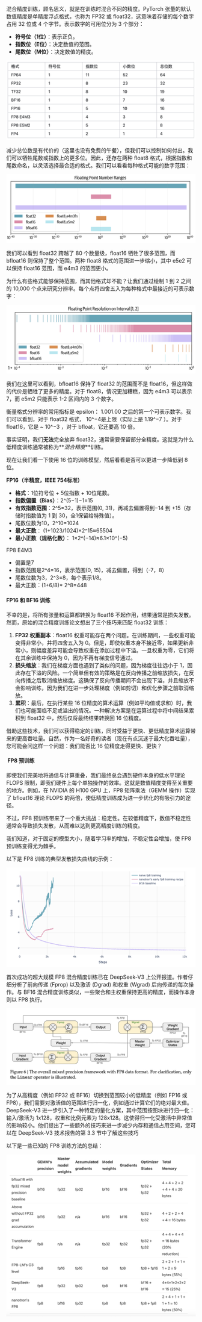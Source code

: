 
混合精度训练，顾名思义，就是在训练时混合不同的精度。PyTorch 张量的默认数值精度是单精度浮点格式，也称为 FP32 或 float32，这意味着存储的每个数字占用 32 位或 4 个字节。表示数字的可用位分为 3 个部分：
- **符号位（1位）**：表示正负。
- **指数位（E位）**：决定数值的范围。
- **尾数位（M位）**：决定数值的精度。

![](img/Pasted%20image%2020250308160406.png)

减少总位数是有代价的（这里也没有免费的午餐），但我们可以控制如何付出。我们可以牺牲尾数或指数上的更多位。因此，还存在两种 float8 格式，根据指数和尾数命名，以灵活选择最合适的格式。我们可以看看每种格式可能的数字范围：

![](img/Pasted%20image%2020250309182827.png)

我们可以看到 float32 跨越了 80 个数量级，float16 牺牲了很多范围，而 bfloat16 则保持了整个范围。两种 float8 格式的范围进一步缩小，其中 e5e2 可以保持 float16 范围，而 e4m3 的范围更小。

为什么有些格式能够保持范围，而其他格式却不能？让我们通过绘制 1 到 2 之间的 10,000 个点来研究分辨率。每个点将四舍五入为每种格式中最接近的可表示数字：

![](img/Pasted%20image%2020250309182859.png)

我们在这里可以看到，bfloat16 保持了 float32 的范围而不是 float16，但这样做的代价是牺牲了更多的精度。对于 float8，情况更加糟糕，因为 e4m3 可以表示 7，而 e5m2 只能表示 1-2 区间内的 3 个数字。

衡量格式分辨率的常用指标是 epsilon： 1.001.00 之后的第一个可表示数字。我们可以看到，对于 float32 格式， 10^−4是上限（实际上是 1.19^−7 ）。对于 float16，它是 ~ 10^−3 ，对于 bfloat，它还要高 10 倍。

事实证明，我们**无法**完全放弃 float32，通常需要保留部分全精度。这就是为什么低精度训练通常被称为**_混合精度_**训练。

现在让我们看一下使用 16 位的训练模型，然后看看是否可以更进一步降低到 8 位。


**FP16（半精度，IEEE 754标准）**

- **格式**：1位符号位 + 5位指数 + 10位尾数。
- **指数偏置（Bias）**：2^(5−1)−1=15
- **有效指数范围**：2^5=32，表示范围(0, 31)，再减去偏置得到−14 到 +15（存储时指数值为 1 到 30，全1保留给特殊值）。
- 尾数位数为10，2^10=1024
- **最大正数**：
    (1+1023/1024)×2^15≈65504
- **最小正数（规格化数）**：
    1×2^(−14)≈6.1×10^(−5)

FP8 E4M3
- 偏置是7
- 指数范围是2^4=16，表示范围(0, 15)，减去偏置，得到（-7，8）
- 尾数位数为3，2^3=8，每个表示1/8。
- 最大正数：(1+6/8)* 2^8=448

#### FP16 和 BF16 训练

不幸的是，将所有张量和运算都转换为 float16 不起作用，结果通常是损失发散。然而，原始的混合精度训练论文想出了三个技巧来匹配 float32 训练：

1. **FP32 权重副本**：float16 权重可能存在两个问题。在训练期间，一些权重可能变得非常小，并将四舍五入为 0。但是，即使权重本身不接近零，如果更新非常小，则幅度差异可能会导致权重在添加过程中下溢。一旦权重为零，它们将在其余训练中保持为 0，因为不再有梯度信号通过。
2. **损失缩放**：我们在梯度方面也遇到了类似的问题，因为梯度往往远小于 1，因此存在下溢的风险。一个简单但有效的策略是在反向传播之前缩放损失，在反向传播之后取消缩放梯度。这确保了反向传播期间不会出现下溢，并且缩放不会影响训练，因为我们在进一步处理梯度（例如剪切）和优化步骤之前取消缩放。
3. **累积**：最后，在执行某些 16 位精度的算术运算（例如平均值或求和）时，我们也可能面临不足或溢出的情况。一种解决方案是在运算过程中将中间结果累积到 float32 中，然后仅将最终结果转换回 16 位精度。

借助这些技术，我们可以获得稳定的训练，同时受益于更快、更低精度算术运算带来的更高吞吐量。自然，作为一名好奇的读者（现在有点沉迷于最大化吞吐量），您可能会问这样一个问题：我们能否比 16 位精度走得更快、更快？

####  FP8 预训练

即使我们完美地将通信与计算重叠，我们最终总会遇到硬件本身的低水平理论 FLOPS 限制，即我们硬件上每个单独操作的效率。这就是数值精度变得至关重要的地方。例如，在 NVIDIA 的 H100 GPU 上，FP8 矩阵乘法（GEMM 操作）实现了 bfloat16 理论 FLOPS 的两倍，使低精度训练成为进一步优化的有吸引力的途径。

不过，FP8 预训练带来了一个重大挑战：稳定性。在较低精度下，数值不稳定性通常会导致损失发散，从而难以达到更高精度训练的精度。

我们知道，对于固定的模型大小，随着学习率的增加，不稳定性会增加，使 FP8 预训练变得尤为棘手。

以下是 FP8 训练的典型发散损失曲线的示例：

![](img/Pasted%20image%2020250309183230.png)

首次成功的超大规模 FP8 混合精度训练已在 DeepSeek-V3 上公开报道。作者仔细分析了前向传递 (Fprop) 以及激活 (Dgrad) 和权重 (Wgrad) 后向传递的每次操作。与 BF16 混合精度训练类似，一些聚合和主权重保持更高的精度，而操作本身则以 FP8 执行。

![](img/Pasted%20image%2020250309183247.png)

为了从高精度（例如 FP32 或 BF16）切换到范围较小的低精度（例如 FP16 或 FP8），我们需要对激活值的范围进行归一化，例如通过计算它们的绝对最大值。DeepSeek-V3 进一步引入了一种特定的量化方案，其中范围按图块进行归一化：输入/激活为 1x128，权重和比例元素为 128x128。这使得归一化受激活中异常值的影响较小。他们提出了一些额外的技巧来进一步减少内存和通信占用空间，您可以在 DeepSeek-V3 技术报告的第 3.3 节中了解这些技巧

以下是一些已知的 FP8 训练方法的总结：

![](img/Pasted%20image%2020250309183458.png)

